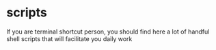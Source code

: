 # scripts
If you are terminal shortcut person, you should find here a lot of handful shell scripts that will facilitate you daily work
